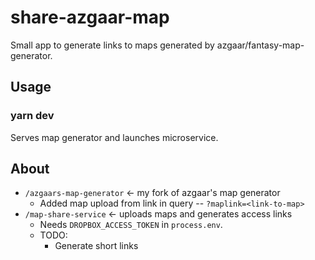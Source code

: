 # share-azgaar-map

Small app to generate links to maps generated by azgaar/fantasy-map-generator.

## Usage

### yarn dev

Serves map generator and launches microservice.

## About

- `/azgaars-map-generator` <- my fork of azgaar's map generator
  - Added map upload from link in query -- `?maplink=<link-to-map>`
- `/map-share-service` <- uploads maps and generates access links
  - Needs `DROPBOX_ACCESS_TOKEN` in `process.env`.
  - TODO:
    - Generate short links

